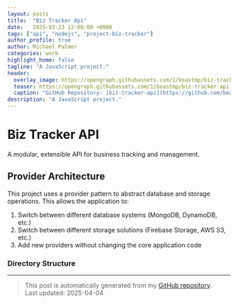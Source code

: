 ```yaml
---
layout: posts
title:  "Biz Tracker Api"
date:   2025-03-23 12:00:00 +0000
tags: ["api", "nodejs", "project-biz-tracker"]
author_profile: true
author: Michael Palmer
categories: work
highlight_home: false
tagline: "A JavaScript project."
header:
  overlay_image: https://opengraph.githubassets.com/1/beastmp/biz-tracker-api
  teaser: https://opengraph.githubassets.com/1/beastmp/biz-tracker-api
  caption: "GitHub Repository: [biz-tracker-api](https://github.com/beastmp/biz-tracker-api)"
description: "A JavaScript project."
---
```


# Biz Tracker API

A modular, extensible API for business tracking and management.

## Provider Architecture

This project uses a provider pattern to abstract database and storage operations. This allows the application to:

1. Switch between different database systems (MongoDB, DynamoDB, etc.)
2. Switch between different storage solutions (Firebase Storage, AWS S3, etc.)
3. Add new providers without changing the core application code

### Directory Structure



---


> This post is automatically generated from my [GitHub repository](https://github.com/beastmp/biz-tracker-api).  
> Last updated: 2025-04-04

